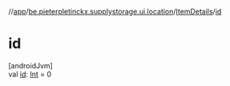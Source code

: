 //[app](../../../index.md)/[be.pieterpletinckx.supplystorage.ui.location](../index.md)/[ItemDetails](index.md)/[id](id.md)

# id

[androidJvm]\
val [id](id.md): [Int](https://kotlinlang.org/api/latest/jvm/stdlib/kotlin/-int/index.html) = 0
